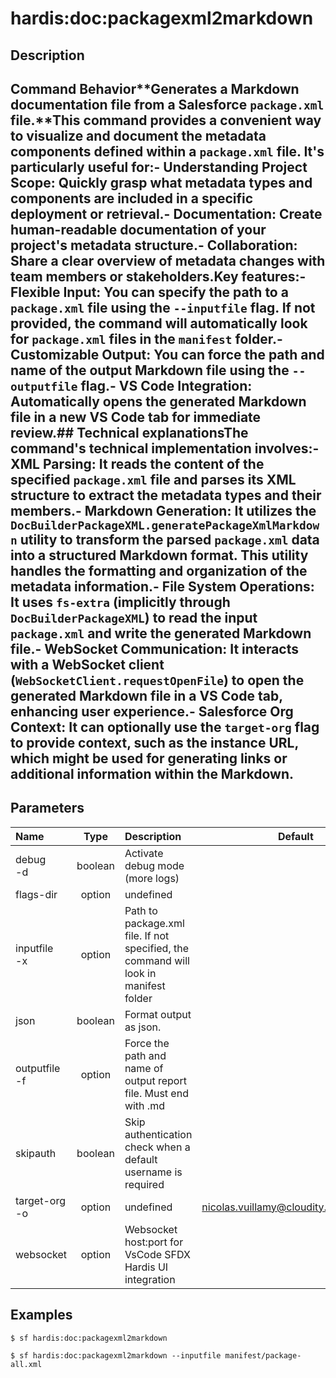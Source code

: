 <!-- This file has been generated with command 'sf hardis:doc:plugin:generate'. Please do not update it manually or it may be overwritten -->
# hardis:doc:packagexml2markdown

## Description

## Command Behavior**Generates a Markdown documentation file from a Salesforce `package.xml` file.**This command provides a convenient way to visualize and document the metadata components defined within a `package.xml` file. It's particularly useful for:- **Understanding Project Scope:** Quickly grasp what metadata types and components are included in a specific deployment or retrieval.- **Documentation:** Create human-readable documentation of your project's metadata structure.- **Collaboration:** Share a clear overview of metadata changes with team members or stakeholders.Key features:- **Flexible Input:** You can specify the path to a `package.xml` file using the `--inputfile` flag. If not provided, the command will automatically look for `package.xml` files in the `manifest` folder.- **Customizable Output:** You can force the path and name of the output Markdown file using the `--outputfile` flag.- **VS Code Integration:** Automatically opens the generated Markdown file in a new VS Code tab for immediate review.## Technical explanationsThe command's technical implementation involves:- **XML Parsing:** It reads the content of the specified `package.xml` file and parses its XML structure to extract the metadata types and their members.- **Markdown Generation:** It utilizes the `DocBuilderPackageXML.generatePackageXmlMarkdown` utility to transform the parsed `package.xml` data into a structured Markdown format. This utility handles the formatting and organization of the metadata information.- **File System Operations:** It uses `fs-extra` (implicitly through `DocBuilderPackageXML`) to read the input `package.xml` and write the generated Markdown file.- **WebSocket Communication:** It interacts with a WebSocket client (`WebSocketClient.requestOpenFile`) to open the generated Markdown file in a VS Code tab, enhancing user experience.- **Salesforce Org Context:** It can optionally use the `target-org` flag to provide context, such as the instance URL, which might be used for generating links or additional information within the Markdown.

## Parameters

|Name|Type|Description|Default|Required|Options|
|:---|:--:|:----------|:-----:|:------:|:-----:|
|debug<br/>-d|boolean|Activate debug mode (more logs)||||
|flags-dir|option|undefined||||
|inputfile<br/>-x|option|Path to package.xml file. If not specified, the command will look in manifest folder||||
|json|boolean|Format output as json.||||
|outputfile<br/>-f|option|Force the path and name of output report file. Must end with .md||||
|skipauth|boolean|Skip authentication check when a default username is required||||
|target-org<br/>-o|option|undefined|nicolas.vuillamy@cloudity.com.playnico|||
|websocket|option|Websocket host:port for VsCode SFDX Hardis UI integration||||

## Examples

```shell
$ sf hardis:doc:packagexml2markdown
```

```shell
$ sf hardis:doc:packagexml2markdown --inputfile manifest/package-all.xml
```


